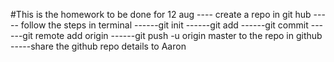 #This is the homework to be done for 12 aug
---- create a repo in git hub
----- follow the steps in terminal
------git init
------git add
------git commit
------git remote add origin <your github address>
------git push  -u origin master to the repo in github
-----share the github repo details to Aaron 